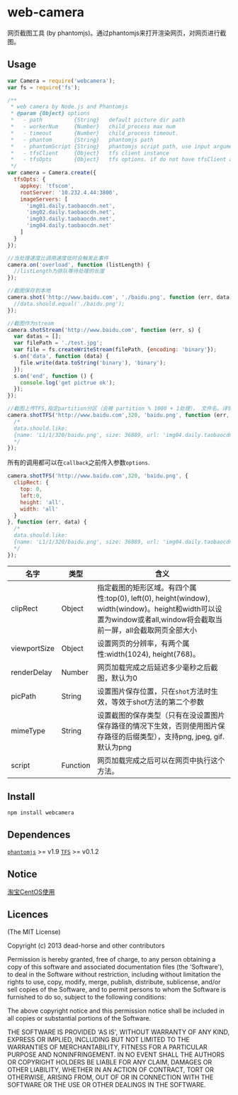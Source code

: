 web-camera
==========

网页截图工具 (by phantomjs)。通过phantomjs来打开渲染网页，对网页进行截图。   

## Usage  

```js
var Camera = require('webcamera');
var fs = require('fs');

/**
 * web camera by Node.js and Phantomjs
 * @param {Object} options 
 *   - path          {String}   default picture dir path
 *   - workerNum     {Number}   child_process max num
 *   - timeout       {Number}   child_process timeout.
 *   - phantom       {String}   phantomjs path
 *   - phantomScript {String}   phantomjs script path, use input arguments as default script
 *   - tfsClient     {Object}   tfs client instance
 *   - tfsOpts       {Object}   tfs options. if do not have tfsClient and tfsOpts, shotTFS become invalid
 */
var camera = Camera.create({
  tfsOpts: {    
    appkey: 'tfscom',
    rootServer: '10.232.4.44:3800',
    imageServers: [
      'img01.daily.taobaocdn.net',
      'img02.daily.taobaocdn.net',
      'img03.daily.taobaocdn.net',
      'img04.daily.taobaocdn.net'
    ]    
  }
});

//当处理速度比调用速度低时会触发此事件
camera.on('overload', function (listLength) {
  //listLength为排队等待处理的长度
});

//截图保存到本地
camera.shot('http://www.baidu.com', './baidu.png', function (err, data) {
  //data.should.equal('./baidu.png');
});

//截图作为stream
camera.shotStream('http://www.baidu.com', function (err, s) {
  var datas = [];
  var filePath = './test.jpg';
  var file = fs.createWriteStream(filePath, {encoding: 'binary'});
  s.on('data', function (data) {
    file.write(data.toString('binary'), 'binary');          
  });
  s.on('end', function () {
    console.log('get pictrue ok');
  });
});

//截图上传TFS,指定partition分区（会被 partition % 1000 + 1处理）， 文件名。详情查看https://github.com/fengmk2/tfs#api
camera.shotTFS('http://www.baidu.com',320, 'baidu.png', function (err, data) {
  /*
  data.should.like:
  {name: 'L1/1/320/baidu.png', size: 36889, url: 'img04.daily.taobaocdn.net/L1/1/320/baidu.png'}
  */
});
```

所有的调用都可以在`callback`之前传入参数`options`. 

```js
camera.shotTFS('http://www.baidu.com',320, 'baidu.png', {
  clipRect: {
    top: 0,
    left:0,
    height: 'all',
    width: 'all'
  }  
}, function (err, data) {
  /*
  data.should.like:
  {name: 'L1/1/320/baidu.png', size: 36889, url: 'img04.daily.taobaocdn.net/L1/1/320/baidu.png'}
  */
});
```

|名字|类型|含义|
|----|----|----|
|clipRect|Object|指定截图的矩形区域。有四个属性:top(0), left(0), height(window), width(window)。height和width可以设置为window或者all,window将会截取当前一屏，all会截取网页全部大小|
|viewportSize|Object|设置网页的分辨率，有两个属性:width(1024), height(768)。|
|renderDelay|Number|网页加载完成之后延迟多少毫秒之后截图，默认为0|
|picPath|String|设置图片保存位置，只在`shot`方法时生效，等效于shot方法的第二个参数|
|mimeType|String|设置截图的保存类型（只有在没设置图片保存路径的情况下生效，否则使用图片保存路径的后缀类型），支持png, jpeg, gif.默认为png|
|script|Function|网页加载完成之后可以在网页中执行这个方法。|


## Install  
`npm install webcamera`

## Dependences  
[`phantomjs`](http://phantomjs.org/) >= v1.9 
[`TFS`](http://github.com/fengmk2/tfs) >= v0.1.2

## Notice  
[淘宝CentOS使用](https://github.com/dead-horse/web-camera/blob/master/taobao.md)   

## Licences  
(The MIT License)

Copyright (c) 2013 dead-horse and other contributors

Permission is hereby granted, free of charge, to any person obtaining a copy of this software and associated documentation files (the 'Software'), to deal in the Software without restriction, including without limitation the rights to use, copy, modify, merge, publish, distribute, sublicense, and/or sell copies of the Software, and to permit persons to whom the Software is furnished to do so, subject to the following conditions:

The above copyright notice and this permission notice shall be included in all copies or substantial portions of the Software.

THE SOFTWARE IS PROVIDED 'AS IS', WITHOUT WARRANTY OF ANY KIND, EXPRESS OR IMPLIED, INCLUDING BUT NOT LIMITED TO THE WARRANTIES OF MERCHANTABILITY, FITNESS FOR A PARTICULAR PURPOSE AND NONINFRINGEMENT. IN NO EVENT SHALL THE AUTHORS OR COPYRIGHT HOLDERS BE LIABLE FOR ANY CLAIM, DAMAGES OR OTHER LIABILITY, WHETHER IN AN ACTION OF CONTRACT, TORT OR OTHERWISE, ARISING FROM, OUT OF OR IN CONNECTION WITH THE SOFTWARE OR THE USE OR OTHER DEALINGS IN THE SOFTWARE.
